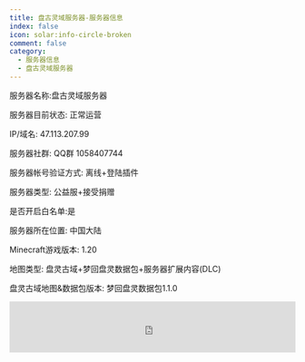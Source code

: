 ```yaml
---
title: 盘古灵域服务器-服务器信息
index: false
icon: solar:info-circle-broken
comment: false
category:
  - 服务器信息
  - 盘古灵域服务器
---
```


 服务器名称:盘古灵域服务器

服务器目前状态: 正常运营

IP/域名: 47.113.207.99

服务器社群: QQ群 1058407744

服务器帐号验证方式: 离线+登陆插件

服务器类型: 公益服+接受捐赠

是否开启白名单:是

服务器所在位置: 中国大陆



Minecraft游戏版本: 1.20

地图类型: 盘灵古域+梦回盘灵数据包+服务器扩展内容(DLC)

盘灵古域地图&数据包版本: 梦回盘灵数据包1.1.0

<iframe style="width:728px;height:90px;max-width:100%;border:none;display:block;margin:auto" src="https://namemc.com/server/47.113.207.99/embed" width="728" height="90"></iframe>